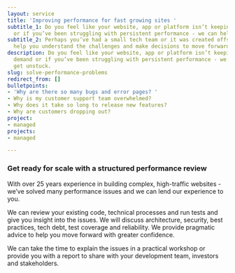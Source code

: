 ```yaml
---
layout: service
title: 'Improving performance for fast growing sites '
subtitle_1: Do you feel like your website, app or platform isn’t keeping up with demand
  or if you’ve been struggling with persistent performance - we can help you get unstuck.
subtitle_2: Perhaps you’ve had a small tech team or it was created offshore - we can
  help you understand the challenges and make decisions to move forward.
description: Do you feel like your website, app or platform isn’t keeping up with
  demand or if you’ve been struggling with persistent performance - we can help you
  get unstuck.
slug: solve-performance-problems
redirect_from: []
bulletpoints:
- 'Why are there so many bugs and error pages? '
- Why is my customer support team overwhelmed?
- Why does it take so long to release new features?
- Why are customers dropping out?
project:
- managed
projects:
- managed

---
```

### **Get ready for scale with a structured performance review**

With over 25 years experience in building complex, high-traffic websites - we’ve solved many performance issues and we can lend our experience to you.

We can review your existing code, technical processes and run tests and give you insight into the issues. We will discuss architecture, security, best practices, tech debt, test coverage and reliability. We provide pragmatic advice to help you move forward with greater confidence.

We can take the time to explain the issues in a practical workshop or provide you with a report to share with your development team, investors and stakeholders.